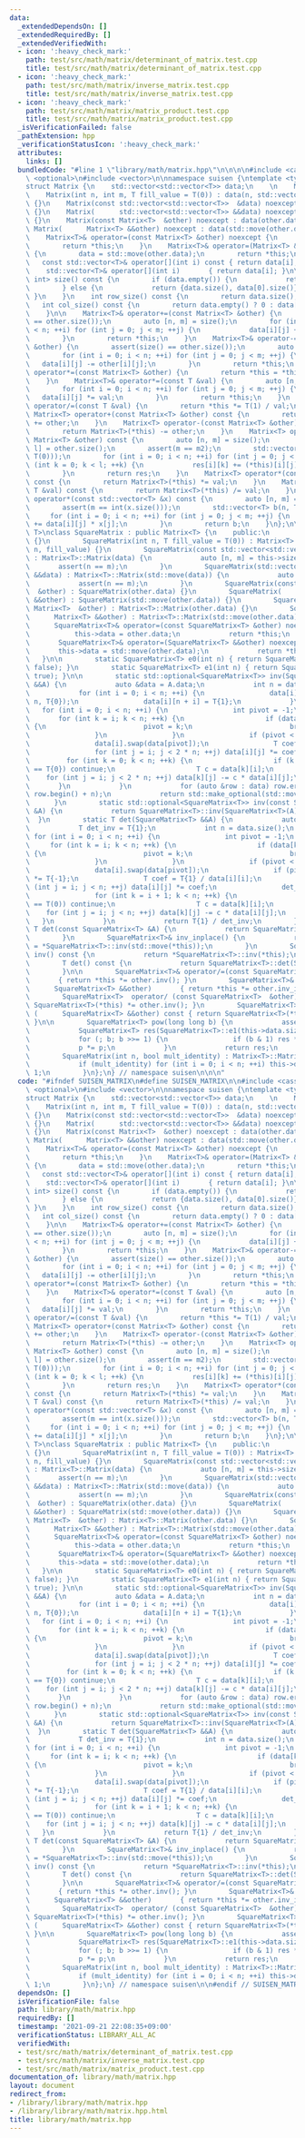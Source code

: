 ```yaml
---
data:
  _extendedDependsOn: []
  _extendedRequiredBy: []
  _extendedVerifiedWith:
  - icon: ':heavy_check_mark:'
    path: test/src/math/matrix/determinant_of_matrix.test.cpp
    title: test/src/math/matrix/determinant_of_matrix.test.cpp
  - icon: ':heavy_check_mark:'
    path: test/src/math/matrix/inverse_matrix.test.cpp
    title: test/src/math/matrix/inverse_matrix.test.cpp
  - icon: ':heavy_check_mark:'
    path: test/src/math/matrix/matrix_product.test.cpp
    title: test/src/math/matrix/matrix_product.test.cpp
  _isVerificationFailed: false
  _pathExtension: hpp
  _verificationStatusIcon: ':heavy_check_mark:'
  attributes:
    links: []
  bundledCode: "#line 1 \"library/math/matrix.hpp\"\n\n\n\n#include <cassert>\n#include\
    \ <optional>\n#include <vector>\n\nnamespace suisen {\ntemplate <typename T>\n\
    struct Matrix {\n    std::vector<std::vector<T>> data;\n    \n    Matrix() {}\n\
    \    Matrix(int n, int m, T fill_value = T(0)) : data(n, std::vector<T>(m, fill_value))\
    \ {}\n    Matrix(const std::vector<std::vector<T>>  &data) noexcept : data(data)\
    \ {}\n    Matrix(      std::vector<std::vector<T>> &&data) noexcept : data(std::move(data))\
    \ {}\n    Matrix(const Matrix<T>  &other) noexcept : data(other.data) {}\n   \
    \ Matrix(      Matrix<T> &&other) noexcept : data(std::move(other.data)) {}\n\n\
    \    Matrix<T>& operator=(const Matrix<T> &other) noexcept {\n        data = other.data;\n\
    \        return *this;\n    }\n    Matrix<T>& operator=(Matrix<T> &&other) noexcept\
    \ {\n        data = std::move(other.data);\n        return *this;\n    }\n\n \
    \   const std::vector<T>& operator[](int i) const { return data[i]; }\n      \
    \    std::vector<T>& operator[](int i)       { return data[i]; }\n\n    std::pair<int,\
    \ int> size() const {\n        if (data.empty()) {\n            return {0, 0};\n\
    \        } else {\n            return {data.size(), data[0].size()};\n       \
    \ }\n    }\n    int row_size() const {\n        return data.size();\n    }\n \
    \   int col_size() const {\n        return data.empty() ? 0 : data[0].size();\n\
    \    }\n\n    Matrix<T>& operator+=(const Matrix<T> &other) {\n        assert(size()\
    \ == other.size());\n        auto [n, m] = size();\n        for (int i = 0; i\
    \ < n; ++i) for (int j = 0; j < m; ++j) {\n            data[i][j] += other[i][j];\n\
    \        }\n        return *this;\n    }\n    Matrix<T>& operator-=(const Matrix<T>\
    \ &other) {\n        assert(size() == other.size());\n        auto [n, m] = size();\n\
    \        for (int i = 0; i < n; ++i) for (int j = 0; j < m; ++j) {\n         \
    \   data[i][j] -= other[i][j];\n        }\n        return *this;\n    }\n    Matrix<T>&\
    \ operator*=(const Matrix<T> &other) {\n        return *this = *this * other;\n\
    \    }\n    Matrix<T>& operator*=(const T &val) {\n        auto [n, m] = size();\n\
    \        for (int i = 0; i < n; ++i) for (int j = 0; j < m; ++j) {\n         \
    \   data[i][j] *= val;\n        }\n        return *this;\n    }\n    Matrix<T>&\
    \ operator/=(const T &val) {\n        return *this *= T(1) / val;\n    }\n   \
    \ Matrix<T> operator+(const Matrix<T> &other) const {\n        return Matrix<T>(*this)\
    \ += other;\n    }\n    Matrix<T> operator-(const Matrix<T> &other) const {\n\
    \        return Matrix<T>(*this) -= other;\n    }\n    Matrix<T> operator*(const\
    \ Matrix<T> &other) const {\n        auto [n, m] = size();\n        auto [m2,\
    \ l] = other.size();\n        assert(m == m2);\n        std::vector res(n, std::vector(l,\
    \ T(0)));\n        for (int i = 0; i < n; ++i) for (int j = 0; j < m; ++j) for\
    \ (int k = 0; k < l; ++k) {\n            res[i][k] += (*this)[i][j] * other[j][k];\n\
    \        }\n        return res;\n    }\n    Matrix<T> operator*(const T &val)\
    \ const {\n        return Matrix<T>(*this) *= val;\n    }\n    Matrix<T> operator/(const\
    \ T &val) const {\n        return Matrix<T>(*this) /= val;\n    }\n\n    std::vector<T>\
    \ operator*(const std::vector<T> &x) const {\n        auto [n, m] = size();\n\
    \        assert(m == int(x.size()));\n        std::vector<T> b(n, T(0));\n   \
    \     for (int i = 0; i < n; ++i) for (int j = 0; j < m; ++j) {\n            b[i]\
    \ += data[i][j] * x[j];\n        }\n        return b;\n    }\n};\n\ntemplate <typename\
    \ T>\nclass SquareMatrix : public Matrix<T> {\n    public:\n        SquareMatrix()\
    \ {}\n        SquareMatrix(int n, T fill_value = T(0)) : Matrix<T>::Matrix(n,\
    \ n, fill_value) {}\n        SquareMatrix(const std::vector<std::vector<T>> &data)\
    \ : Matrix<T>::Matrix(data) {\n            auto [n, m] = this->size();\n     \
    \       assert(n == m);\n        }\n        SquareMatrix(std::vector<std::vector<T>>\
    \ &&data) : Matrix<T>::Matrix(std::move(data)) {\n            auto [n, m] = this->size();\n\
    \            assert(n == m);\n        }\n        SquareMatrix(const SquareMatrix<T>\
    \  &other) : SquareMatrix(other.data) {}\n        SquareMatrix(      SquareMatrix<T>\
    \ &&other) : SquareMatrix(std::move(other.data)) {}\n        SquareMatrix(const\
    \ Matrix<T>  &other) : Matrix<T>::Matrix(other.data) {}\n        SquareMatrix(\
    \      Matrix<T> &&other) : Matrix<T>::Matrix(std::move(other.data)) {}\n\n  \
    \      SquareMatrix<T>& operator=(const SquareMatrix<T> &other) noexcept {\n \
    \           this->data = other.data;\n            return *this;\n        }\n \
    \       SquareMatrix<T>& operator=(SquareMatrix<T> &&other) noexcept {\n     \
    \       this->data = std::move(other.data);\n            return *this;\n     \
    \   }\n\n        static SquareMatrix<T> e0(int n) { return SquareMatrix<T>(n,\
    \ false); }\n        static SquareMatrix<T> e1(int n) { return SquareMatrix<T>(n,\
    \ true); }\n\n        static std::optional<SquareMatrix<T>> inv(SquareMatrix<T>\
    \ &&A) {\n            auto &data = A.data;\n            int n = data.size();\n\
    \            for (int i = 0; i < n; ++i) {\n                data[i].resize(2 *\
    \ n, T{0});\n                data[i][n + i] = T{1};\n            }\n         \
    \   for (int i = 0; i < n; ++i) {\n                int pivot = -1;\n         \
    \       for (int k = i; k < n; ++k) {\n                    if (data[k][i] != T{0})\
    \ {\n                        pivot = k;\n                        break;\n    \
    \                }\n                }\n                if (pivot < 0) return std::nullopt;\n\
    \                data[i].swap(data[pivot]);\n                T coef = T{1} / data[i][i];\n\
    \                for (int j = i; j < 2 * n; ++j) data[i][j] *= coef;\n       \
    \         for (int k = 0; k < n; ++k) {\n                    if (k == i or data[k][i]\
    \ == T{0}) continue;\n                    T c = data[k][i];\n                \
    \    for (int j = i; j < 2 * n; ++j) data[k][j] -= c * data[i][j];\n         \
    \       }\n            }\n            for (auto &row : data) row.erase(row.begin(),\
    \ row.begin() + n);\n            return std::make_optional(std::move(A));\n  \
    \      }\n        static std::optional<SquareMatrix<T>> inv(const SquareMatrix<T>\
    \ &A) {\n            return SquareMatrix<T>::inv(SquareMatrix<T>(A));\n      \
    \  }\n        static T det(SquareMatrix<T> &&A) {\n            auto &data = A.data;\n\
    \            T det_inv = T{1};\n            int n = data.size();\n           \
    \ for (int i = 0; i < n; ++i) {\n                int pivot = -1;\n           \
    \     for (int k = i; k < n; ++k) {\n                    if (data[k][i] != T{0})\
    \ {\n                        pivot = k;\n                        break;\n    \
    \                }\n                }\n                if (pivot < 0) return T{0};\n\
    \                data[i].swap(data[pivot]);\n                if (pivot != i) det_inv\
    \ *= T{-1};\n                T coef = T{1} / data[i][i];\n                for\
    \ (int j = i; j < n; ++j) data[i][j] *= coef;\n                det_inv *= coef;\n\
    \                for (int k = i + 1; k < n; ++k) {\n                    if (data[k][i]\
    \ == T(0)) continue;\n                    T c = data[k][i];\n                \
    \    for (int j = i; j < n; ++j) data[k][j] -= c * data[i][j];\n             \
    \   }\n            }\n            return T{1} / det_inv;\n        }\n        static\
    \ T det(const SquareMatrix<T> &A) {\n            return SquareMatrix<T>::det(SquareMatrix<T>(A));\n\
    \        }\n        SquareMatrix<T>& inv_inplace() {\n            return *this\
    \ = *SquareMatrix<T>::inv(std::move(*this));\n        }\n        SquareMatrix<T>\
    \ inv() const {\n            return *SquareMatrix<T>::inv(*this);\n        }\n\
    \        T det() const {\n            return SquareMatrix<T>::det(SquareMatrix<T>(*this));\n\
    \        }\n\n        SquareMatrix<T>& operator/=(const SquareMatrix<T>  &other)\
    \       { return *this *= other.inv(); }\n        SquareMatrix<T>& operator/=(\
    \      SquareMatrix<T> &&other)       { return *this *= other.inv_inplace(); }\n\
    \        SquareMatrix<T>  operator/ (const SquareMatrix<T>  &other) const { return\
    \ SquareMatrix<T>(*this) *= other.inv(); }\n        SquareMatrix<T>  operator/\
    \ (      SquareMatrix<T> &&other) const { return SquareMatrix<T>(*this) *= other.inv_inplace();\
    \ }\n\n        SquareMatrix<T> pow(long long b) {\n            assert(b >= 0);\n\
    \            SquareMatrix<T> res(SquareMatrix<T>::e1(this->data.size())), p(*this);\n\
    \            for (; b; b >>= 1) {\n                if (b & 1) res *= p;\n    \
    \            p *= p;\n            }\n            return res;\n        }\n    private:\n\
    \        SquareMatrix(int n, bool mult_identity) : Matrix<T>::Matrix(n, n) {\n\
    \            if (mult_identity) for (int i = 0; i < n; ++i) this->data[i][i] =\
    \ 1;\n        }\n};\n} // namespace suisen\n\n\n"
  code: "#ifndef SUISEN_MATRIX\n#define SUISEN_MATRIX\n\n#include <cassert>\n#include\
    \ <optional>\n#include <vector>\n\nnamespace suisen {\ntemplate <typename T>\n\
    struct Matrix {\n    std::vector<std::vector<T>> data;\n    \n    Matrix() {}\n\
    \    Matrix(int n, int m, T fill_value = T(0)) : data(n, std::vector<T>(m, fill_value))\
    \ {}\n    Matrix(const std::vector<std::vector<T>>  &data) noexcept : data(data)\
    \ {}\n    Matrix(      std::vector<std::vector<T>> &&data) noexcept : data(std::move(data))\
    \ {}\n    Matrix(const Matrix<T>  &other) noexcept : data(other.data) {}\n   \
    \ Matrix(      Matrix<T> &&other) noexcept : data(std::move(other.data)) {}\n\n\
    \    Matrix<T>& operator=(const Matrix<T> &other) noexcept {\n        data = other.data;\n\
    \        return *this;\n    }\n    Matrix<T>& operator=(Matrix<T> &&other) noexcept\
    \ {\n        data = std::move(other.data);\n        return *this;\n    }\n\n \
    \   const std::vector<T>& operator[](int i) const { return data[i]; }\n      \
    \    std::vector<T>& operator[](int i)       { return data[i]; }\n\n    std::pair<int,\
    \ int> size() const {\n        if (data.empty()) {\n            return {0, 0};\n\
    \        } else {\n            return {data.size(), data[0].size()};\n       \
    \ }\n    }\n    int row_size() const {\n        return data.size();\n    }\n \
    \   int col_size() const {\n        return data.empty() ? 0 : data[0].size();\n\
    \    }\n\n    Matrix<T>& operator+=(const Matrix<T> &other) {\n        assert(size()\
    \ == other.size());\n        auto [n, m] = size();\n        for (int i = 0; i\
    \ < n; ++i) for (int j = 0; j < m; ++j) {\n            data[i][j] += other[i][j];\n\
    \        }\n        return *this;\n    }\n    Matrix<T>& operator-=(const Matrix<T>\
    \ &other) {\n        assert(size() == other.size());\n        auto [n, m] = size();\n\
    \        for (int i = 0; i < n; ++i) for (int j = 0; j < m; ++j) {\n         \
    \   data[i][j] -= other[i][j];\n        }\n        return *this;\n    }\n    Matrix<T>&\
    \ operator*=(const Matrix<T> &other) {\n        return *this = *this * other;\n\
    \    }\n    Matrix<T>& operator*=(const T &val) {\n        auto [n, m] = size();\n\
    \        for (int i = 0; i < n; ++i) for (int j = 0; j < m; ++j) {\n         \
    \   data[i][j] *= val;\n        }\n        return *this;\n    }\n    Matrix<T>&\
    \ operator/=(const T &val) {\n        return *this *= T(1) / val;\n    }\n   \
    \ Matrix<T> operator+(const Matrix<T> &other) const {\n        return Matrix<T>(*this)\
    \ += other;\n    }\n    Matrix<T> operator-(const Matrix<T> &other) const {\n\
    \        return Matrix<T>(*this) -= other;\n    }\n    Matrix<T> operator*(const\
    \ Matrix<T> &other) const {\n        auto [n, m] = size();\n        auto [m2,\
    \ l] = other.size();\n        assert(m == m2);\n        std::vector res(n, std::vector(l,\
    \ T(0)));\n        for (int i = 0; i < n; ++i) for (int j = 0; j < m; ++j) for\
    \ (int k = 0; k < l; ++k) {\n            res[i][k] += (*this)[i][j] * other[j][k];\n\
    \        }\n        return res;\n    }\n    Matrix<T> operator*(const T &val)\
    \ const {\n        return Matrix<T>(*this) *= val;\n    }\n    Matrix<T> operator/(const\
    \ T &val) const {\n        return Matrix<T>(*this) /= val;\n    }\n\n    std::vector<T>\
    \ operator*(const std::vector<T> &x) const {\n        auto [n, m] = size();\n\
    \        assert(m == int(x.size()));\n        std::vector<T> b(n, T(0));\n   \
    \     for (int i = 0; i < n; ++i) for (int j = 0; j < m; ++j) {\n            b[i]\
    \ += data[i][j] * x[j];\n        }\n        return b;\n    }\n};\n\ntemplate <typename\
    \ T>\nclass SquareMatrix : public Matrix<T> {\n    public:\n        SquareMatrix()\
    \ {}\n        SquareMatrix(int n, T fill_value = T(0)) : Matrix<T>::Matrix(n,\
    \ n, fill_value) {}\n        SquareMatrix(const std::vector<std::vector<T>> &data)\
    \ : Matrix<T>::Matrix(data) {\n            auto [n, m] = this->size();\n     \
    \       assert(n == m);\n        }\n        SquareMatrix(std::vector<std::vector<T>>\
    \ &&data) : Matrix<T>::Matrix(std::move(data)) {\n            auto [n, m] = this->size();\n\
    \            assert(n == m);\n        }\n        SquareMatrix(const SquareMatrix<T>\
    \  &other) : SquareMatrix(other.data) {}\n        SquareMatrix(      SquareMatrix<T>\
    \ &&other) : SquareMatrix(std::move(other.data)) {}\n        SquareMatrix(const\
    \ Matrix<T>  &other) : Matrix<T>::Matrix(other.data) {}\n        SquareMatrix(\
    \      Matrix<T> &&other) : Matrix<T>::Matrix(std::move(other.data)) {}\n\n  \
    \      SquareMatrix<T>& operator=(const SquareMatrix<T> &other) noexcept {\n \
    \           this->data = other.data;\n            return *this;\n        }\n \
    \       SquareMatrix<T>& operator=(SquareMatrix<T> &&other) noexcept {\n     \
    \       this->data = std::move(other.data);\n            return *this;\n     \
    \   }\n\n        static SquareMatrix<T> e0(int n) { return SquareMatrix<T>(n,\
    \ false); }\n        static SquareMatrix<T> e1(int n) { return SquareMatrix<T>(n,\
    \ true); }\n\n        static std::optional<SquareMatrix<T>> inv(SquareMatrix<T>\
    \ &&A) {\n            auto &data = A.data;\n            int n = data.size();\n\
    \            for (int i = 0; i < n; ++i) {\n                data[i].resize(2 *\
    \ n, T{0});\n                data[i][n + i] = T{1};\n            }\n         \
    \   for (int i = 0; i < n; ++i) {\n                int pivot = -1;\n         \
    \       for (int k = i; k < n; ++k) {\n                    if (data[k][i] != T{0})\
    \ {\n                        pivot = k;\n                        break;\n    \
    \                }\n                }\n                if (pivot < 0) return std::nullopt;\n\
    \                data[i].swap(data[pivot]);\n                T coef = T{1} / data[i][i];\n\
    \                for (int j = i; j < 2 * n; ++j) data[i][j] *= coef;\n       \
    \         for (int k = 0; k < n; ++k) {\n                    if (k == i or data[k][i]\
    \ == T{0}) continue;\n                    T c = data[k][i];\n                \
    \    for (int j = i; j < 2 * n; ++j) data[k][j] -= c * data[i][j];\n         \
    \       }\n            }\n            for (auto &row : data) row.erase(row.begin(),\
    \ row.begin() + n);\n            return std::make_optional(std::move(A));\n  \
    \      }\n        static std::optional<SquareMatrix<T>> inv(const SquareMatrix<T>\
    \ &A) {\n            return SquareMatrix<T>::inv(SquareMatrix<T>(A));\n      \
    \  }\n        static T det(SquareMatrix<T> &&A) {\n            auto &data = A.data;\n\
    \            T det_inv = T{1};\n            int n = data.size();\n           \
    \ for (int i = 0; i < n; ++i) {\n                int pivot = -1;\n           \
    \     for (int k = i; k < n; ++k) {\n                    if (data[k][i] != T{0})\
    \ {\n                        pivot = k;\n                        break;\n    \
    \                }\n                }\n                if (pivot < 0) return T{0};\n\
    \                data[i].swap(data[pivot]);\n                if (pivot != i) det_inv\
    \ *= T{-1};\n                T coef = T{1} / data[i][i];\n                for\
    \ (int j = i; j < n; ++j) data[i][j] *= coef;\n                det_inv *= coef;\n\
    \                for (int k = i + 1; k < n; ++k) {\n                    if (data[k][i]\
    \ == T(0)) continue;\n                    T c = data[k][i];\n                \
    \    for (int j = i; j < n; ++j) data[k][j] -= c * data[i][j];\n             \
    \   }\n            }\n            return T{1} / det_inv;\n        }\n        static\
    \ T det(const SquareMatrix<T> &A) {\n            return SquareMatrix<T>::det(SquareMatrix<T>(A));\n\
    \        }\n        SquareMatrix<T>& inv_inplace() {\n            return *this\
    \ = *SquareMatrix<T>::inv(std::move(*this));\n        }\n        SquareMatrix<T>\
    \ inv() const {\n            return *SquareMatrix<T>::inv(*this);\n        }\n\
    \        T det() const {\n            return SquareMatrix<T>::det(SquareMatrix<T>(*this));\n\
    \        }\n\n        SquareMatrix<T>& operator/=(const SquareMatrix<T>  &other)\
    \       { return *this *= other.inv(); }\n        SquareMatrix<T>& operator/=(\
    \      SquareMatrix<T> &&other)       { return *this *= other.inv_inplace(); }\n\
    \        SquareMatrix<T>  operator/ (const SquareMatrix<T>  &other) const { return\
    \ SquareMatrix<T>(*this) *= other.inv(); }\n        SquareMatrix<T>  operator/\
    \ (      SquareMatrix<T> &&other) const { return SquareMatrix<T>(*this) *= other.inv_inplace();\
    \ }\n\n        SquareMatrix<T> pow(long long b) {\n            assert(b >= 0);\n\
    \            SquareMatrix<T> res(SquareMatrix<T>::e1(this->data.size())), p(*this);\n\
    \            for (; b; b >>= 1) {\n                if (b & 1) res *= p;\n    \
    \            p *= p;\n            }\n            return res;\n        }\n    private:\n\
    \        SquareMatrix(int n, bool mult_identity) : Matrix<T>::Matrix(n, n) {\n\
    \            if (mult_identity) for (int i = 0; i < n; ++i) this->data[i][i] =\
    \ 1;\n        }\n};\n} // namespace suisen\n\n#endif // SUISEN_MATRIX\n"
  dependsOn: []
  isVerificationFile: false
  path: library/math/matrix.hpp
  requiredBy: []
  timestamp: '2021-09-21 22:08:35+09:00'
  verificationStatus: LIBRARY_ALL_AC
  verifiedWith:
  - test/src/math/matrix/determinant_of_matrix.test.cpp
  - test/src/math/matrix/inverse_matrix.test.cpp
  - test/src/math/matrix/matrix_product.test.cpp
documentation_of: library/math/matrix.hpp
layout: document
redirect_from:
- /library/library/math/matrix.hpp
- /library/library/math/matrix.hpp.html
title: library/math/matrix.hpp
---
```

